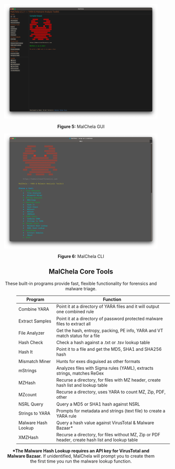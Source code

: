 
![MalChela GUI](../images/malchela_screenshot.png)

<p align="center"><strong>Figure 5:</strong> MalChela GUI</p>

![MalChela CLI](../images/malchela_cli_screenshot.png)

<p align="center"><strong>Figure 6:</strong> MalChela CLI</p>

<h2 style="text-align: center;">MalChela Core Tools</h2>
<p style="text-align: center;">
  These built-in programs provide fast, flexible functionality for forensics and malware triage.
</p>

<table style="margin-left: 8%; width: 100%;">
  <thead>
    <tr>
      <th>Program</th>
      <th>Function</th>
    </tr>
  </thead>
  <tbody>
    <tr><td>Combine YARA</td><td>Point it at a directory of YARA files and it will output one combined rule</td></tr>
    <tr><td>Extract Samples</td><td>Point it at a directory of password protected malware files to extract all</td></tr>
    <tr><td>File Analyzer</td><td>Get the hash, entropy, packing, PE info, YARA and VT match status for a file</td></tr>
    <tr><td>Hash Check</td><td>Check a hash against a .txt or .tsv lookup table</td></tr>
    <tr><td>Hash It</td><td>Point it to a file and get the MD5, SHA1 and SHA256 hash</td></tr>
    <tr><td>Mismatch Miner</td><td>Hunts for exes disguised as other formats</td></tr>
    <tr><td>mStrings</td><td>Analyzes files with Sigma rules (YAML), extracts strings, matches ReGex</td></tr>
    <tr><td>MZHash</td><td>Recurse a directory, for files with MZ header, create hash list and lookup table</td></tr>
    <tr><td>MZcount</td><td>Recurse a directory, uses YARA to count MZ, Zip, PDF, other</td></tr>
    <tr><td>NSRL Query</td><td>Query a MD5 or SHA1 hash against NSRL</td></tr>
    <tr><td>Strings to YARA</td><td>Prompts for metadata and strings (text file) to create a YARA rule</td></tr>
    <tr><td>Malware Hash Lookup</td><td>Query a hash value against VirusTotal & Malware Bazaar*</td></tr>
    <tr><td>XMZHash</td><td>Recurse a directory, for files without MZ, Zip or PDF header, create hash list and lookup table</td></tr>
  </tbody>
</table>

<p style="text-align: center;">
  <strong>*The Malware Hash Lookup requires an API key for VirusTotal and Malware Bazaar.</strong> If unidentified, MalChela will prompt you to create them the first time you run the malware lookup function.
</p>